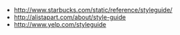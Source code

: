 - http://www.starbucks.com/static/reference/styleguide/
- http://alistapart.com/about/style-guide
- http://www.yelp.com/styleguide

